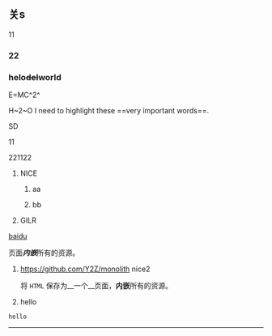 ## 关s

11

### 22





### helo~~del~~world

E=MC^2^

H~2~O
I need to highlight these ==very important words==.

SD

11

221122

1. NICE
   1. aa

   2. bb

2. GILR


[baidu](https://baidu.com)

页面***内嵌***所有的资源。

1. https://github.com/Y2Z/monolith
    nice2

    将 `HTML` 保存为__一个__页面，**内嵌**所有的资源。

2. hello

```
hello
```

---